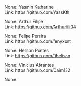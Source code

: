 Nome: Yasmin Katharine  
Link: https://github.com/YassKth  

Nome: Arthur Filipe  
Link: https://github.com/Arthurfili04  

Nome: Felipe Pereira   
Link: https://github.com/fenyxpnt
  
Nome: Helison Pontes  
Link: https://github.com/0helison  

Nome: Vinicius Abrantes  
Link: https://github.com/Caim132  

Nome: 
  